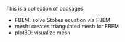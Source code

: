 This is a collection of packages
- FBEM: solve Stokes equation via FBEM
- mesh: creates triangulated mesh for FBEM 
- plot3D: visualize mesh